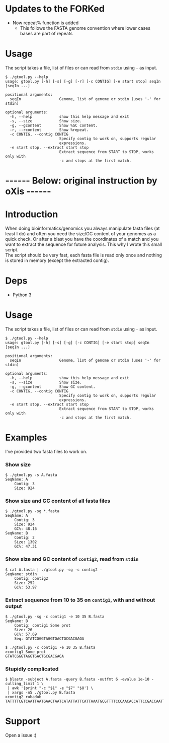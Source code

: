 # Updates to the FORKed
-  Now repeat% function is added
    - This follows the FASTA genome convention where lower cases bases are part of repeats

# Usage
The script takes a file, list of files or can read from `stdin` using `-` as input.

```
$ ./gtool.py --help
usage: gtool.py [-h] [-s] [-g] [-r] [-c CONTIG] [-e start stop] seqIn [seqIn ...]

positional arguments:
  seqIn                 Genome, list of genome or stdin (uses '-' for stdin)

optional arguments:
  -h, --help            show this help message and exit
  -s, --size            Show size.
  -g, --gcontent        Show %GC content.
  -r, --rcontent        Show %repeat. 
  -c CONTIG, --contig CONTIG
                        Specify contig to work on, supports regular
                        expressions.
  -e start stop, --extract start stop
                        Extract sequence from START to STOP, works only with
                        -c and stops at the first match.
```

# ------ Below: original instruction by oXis ------
# Introduction
When doing bioinformatics/genomics you always manipulate fasta files (at least I do) and often you need the size/GC content of your genomes as a quick check. Or after a blast you have the coordinates of a match and you want to extract the sequence for future analysis. This why I wrote this small script.    
The script should be very fast, each fasta file is read only once and nothing is stored in memory (except the extracted contig).

# Deps
- Python 3

# Usage
The script takes a file, list of files or can read from `stdin` using `-` as input.

```
$ ./gtool.py --help
usage: gtool.py [-h] [-s] [-g] [-c CONTIG] [-e start stop] seqIn [seqIn ...]

positional arguments:
  seqIn                 Genome, list of genome or stdin (uses '-' for stdin)

optional arguments:
  -h, --help            show this help message and exit
  -s, --size            Show size.
  -g, --gcontent        Show GC content.
  -c CONTIG, --contig CONTIG
                        Specify contig to work on, supports regular
                        expressions.
  -e start stop, --extract start stop
                        Extract sequence from START to STOP, works only with
                        -c and stops at the first match.

```

# Examples
I've provided two fasta files to work on.
### Show size
```
$ ./gtool.py -s A.fasta
SeqName: A
    Contig: 3
    Size: 924
```

### Show size and GC content of all fasta files
```
$ ./gtool.py -sg *.fasta
SeqName: A
    Contig: 3
    Size: 924
    GC%: 48.16
SeqName: B
    Contig: 2
    Size: 1302
    GC%: 47.31
```

### Show size and GC content of `contig2`, read from `stdin`
```
$ cat A.fasta | ./gtool.py -sg -c contig2 -
SeqName: stdin
    Contig: contig2
    Size: 252
    GC%: 53.97
```

### Extract sequence from 10 to 35 on `contig1`, with and without output

```
$ ./gtool.py -sg -c contig1 -e 10 35 B.fasta
SeqName: B
    Contig: contig1 Some prot
    Size: 26
    GC%: 57.69
    Seq: GTATCGGGTAGGTGACTGCGACGAGA
```
```
$ ./gtool.py -c contig1 -e 10 35 B.fasta
>contig1 Some prot
GTATCGGGTAGGTGACTGCGACGAGA
```

### Stupidly complicated
```
$ blastn -subject A.fasta -query B.fasta -outfmt 6 -evalue 1e-10 -culling_limit 1 \
 | awk '{print "-c "$1" -e "$7" "$8'} \
 | xargs -n5 ./gtool.py B.fasta
>contig2 rubadub
TATTTTCGTCAATTAATGAACTAATCATATTATTCATTAAATGCGTTTTCCCAACACCATTCCGACCAATTAGCACATGAATATTTGTTGGGGGATTGCTCTCTGGTATCACTTCAAAACTTAACTTAATACGGTCAGAGTCAGTGCCTTTCATCACTGGTGAGTTATATGAAAATGAATATTTTGAAAGTCGAGCACCTCCGTTCGCAAGTCGACGAAACTGTCCCTTAATAGATGTATGGCTGACGGATCTCAGAAGAGATATGCTAGTGACCCTCTCATTTATTGCTTTAT
```
# Support
Open a issue :)
